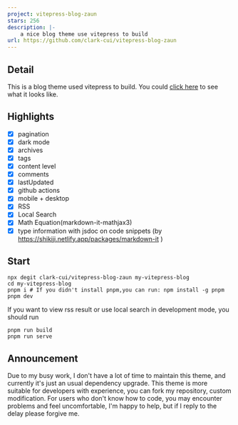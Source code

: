 ```yaml
---
project: vitepress-blog-zaun
stars: 256
description: |-
    a nice blog theme use vitepress to build
url: https://github.com/clark-cui/vitepress-blog-zaun
---
```


## Detail

This is a blog theme used vitepress to build. You could [click here](https://visionary-sunflower-dc7ae3.netlify.app/) to see what it looks like.

## Highlights

- [x] pagination
- [x] dark mode
- [x] archives
- [x] tags
- [x] content level
- [x] comments
- [x] lastUpdated
- [x] github actions
- [x] mobile + desktop
- [x] RSS
- [x] Local Search
- [x] Math Equation(markdown-it-mathjax3)
- [x] type information with jsdoc on code snippets (by https://shikiji.netlify.app/packages/markdown-it )

## Start

```shell
npx degit clark-cui/vitepress-blog-zaun my-vitepress-blog
cd my-vitepress-blog
pnpm i # If you didn't install pnpm,you can run: npm install -g pnpm
pnpm dev
```

If you want to view rss result or use local search in development mode, you should run

```shell
pnpm run build
pnpm run serve
```
## Announcement
Due to my busy work, I don't have a lot of time to maintain this theme, and currently it's just an usual dependency upgrade.
This theme is more suitable for developers with experience, you can fork my repository, custom modification.
For users who don't know how to code, you may encounter problems and feel uncomfortable, I'm happy to help, but if I reply to the delay please forgive me.

